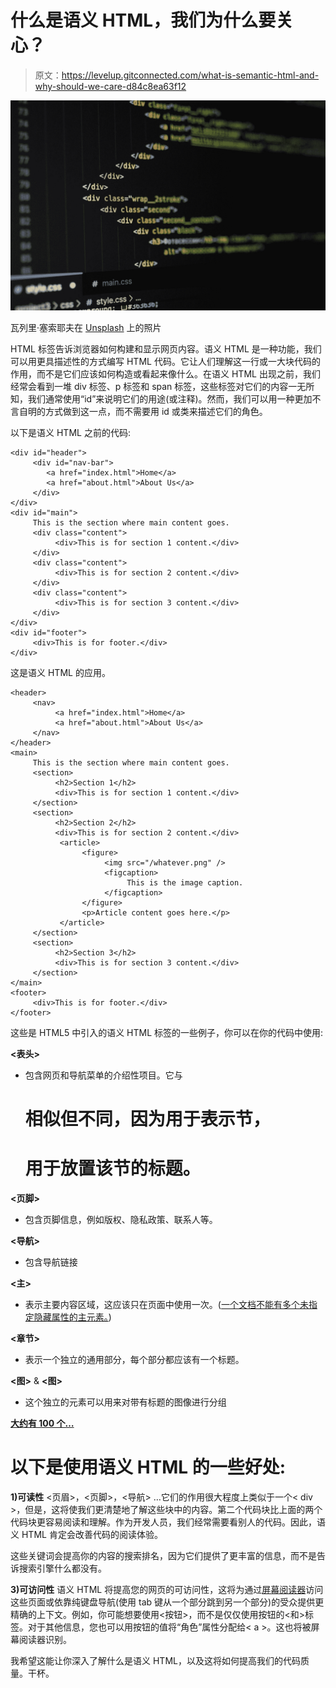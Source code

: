 # 什么是语义 HTML，我们为什么要关心？

> 原文：<https://levelup.gitconnected.com/what-is-semantic-html-and-why-should-we-care-d84c8ea63f12>

![](img/d0c4b831a11062327c4d55027169d4b4.png)

瓦列里·塞索耶夫在 [Unsplash](https://unsplash.com?utm_source=medium&utm_medium=referral) 上的照片

HTML 标签告诉浏览器如何构建和显示网页内容。语义 HTML 是一种功能，我们可以用更具描述性的方式编写 HTML 代码。它让人们理解这一行或一大块代码的作用，而不是它们应该如何构造或看起来像什么。在语义 HTML 出现之前，我们经常会看到一堆 div 标签、p 标签和 span 标签，这些标签对它们的内容一无所知，我们通常使用“id”来说明它们的用途(或注释)。然而，我们可以用一种更加不言自明的方式做到这一点，而不需要用 id 或类来描述它们的角色。

以下是语义 HTML 之前的代码:

```
<div id="header">
     <div id="nav-bar">
        <a href="index.html">Home</a>
        <a href="about.html">About Us</a>
     </div>
</div>
<div id="main">
     This is the section where main content goes.
     <div class="content">
          <div>This is for section 1 content.</div>
     </div>
     <div class="content">
          <div>This is for section 2 content.</div>
     </div>
     <div class="content">
          <div>This is for section 3 content.</div>
     </div>
</div>
<div id="footer">
     <div>This is for footer.</div>
</div>
```

这是语义 HTML 的应用。

```
<header>
     <nav>
          <a href="index.html">Home</a>
          <a href="about.html">About Us</a>
     </nav>
</header>
<main>
     This is the section where main content goes.
     <section>
          <h2>Section 1</h2>
          <div>This is for section 1 content.</div>
     </section>
     <section>
          <h2>Section 2</h2>
          <div>This is for section 2 content.</div>
           <article>
                <figure>
                     <img src="/whatever.png" />
                     <figcaption>
                          This is the image caption.
                     </figcaption>
                </figure>
                <p>Article content goes here.</p>
           </article>
     </section>
     <section>
          <h2>Section 3</h2>
          <div>This is for section 3 content.</div>
     </section>
</main>
<footer>
     <div>This is for footer.</div>
</footer>
```

这些是 HTML5 中引入的语义 HTML 标签的一些例子，你可以在你的代码中使用:

**<表头>**

*   包含网页和导航菜单的介绍性项目。它与

    # 相似但不同，因为用于表示节，

    # 用于放置该节的标题。

**<页脚>**

*   包含页脚信息，例如版权、隐私政策、联系人等。

**<导航>**

*   包含导航链接

**<主>**

*   表示主要内容区域，这应该只在页面中使用一次。([一个文档不能有多个未指定隐藏属性的主元素。](https://html.spec.whatwg.org/multipage/grouping-content.html#the-main-element))

**<章节>**

*   表示一个独立的通用部分，每个部分都应该有一个标题。

**<图>** & **<图>**

*   这个独立的元素可以用来对带有标题的图像进行分组

[**大约有 100 个…**](https://developer.mozilla.org/en-US/docs/Web/HTML/Element)

# 以下是使用语义 HTML 的一些好处:

**1)可读性**
<页眉>，<页脚>，<导航> …它们的作用很大程度上类似于一个< div >，但是，这将使我们更清楚地了解这些块中的内容。第二个代码块比上面的两个代码块更容易阅读和理解。作为开发人员，我们经常需要看别人的代码。因此，语义 HTML 肯定会改善代码的阅读体验。

这些关键词会提高你的内容的搜索排名，因为它们提供了更丰富的信息，而不是告诉搜索引擎什么都没有。

**3)可访问性**
语义 HTML 将提高您的网页的可访问性，这将为通过[屏幕阅读器](https://axesslab.com/what-is-a-screen-reader/)访问这些页面或依靠纯键盘导航(使用 tab 键从一个部分跳到另一个部分)的受众提供更精确的上下文。例如，你可能想要使用<按钮>，而不是仅仅使用按钮的<和>标签。对于其他信息，您也可以用按钮的值将“角色”属性分配给< a >。这也将被屏幕阅读器识别。

我希望这能让你深入了解什么是语义 HTML，以及这将如何提高我们的代码质量。干杯。